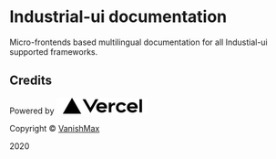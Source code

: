 # Industrial-ui documentation

Micro-frontends based multilingual documentation for all Industial-ui supported frameworks.

## Credits

Powered by <a href="https://vercel.com/?utm_source=industrial-ui-team&utm_campaign=oss" target="_blank">
<img src="./vue/styles/vercel.svg" alt="Vercel logo">
</a>

Copyright © <a href="https://github.com/VanishMax" target="_blank" rel="noreferrer noopener">VanishMax</a>

2020
